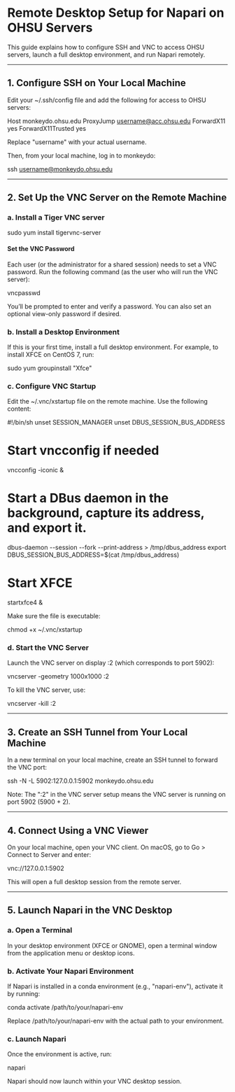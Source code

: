 # Remote Desktop Setup for Napari on OHSU Servers

This guide explains how to configure SSH and VNC to access OHSU servers, launch a full desktop environment, and run Napari remotely.

---

## 1. Configure SSH on Your Local Machine

Edit your ~/.ssh/config file and add the following for access to OHSU servers:

Host monkeydo.ohsu.edu
    ProxyJump username@acc.ohsu.edu
    ForwardX11 yes
    ForwardX11Trusted yes

Replace "username" with your actual username.

Then, from your local machine, log in to monkeydo:

ssh username@monkeydo.ohsu.edu

---

## 2. Set Up the VNC Server on the Remote Machine

### a. Install a Tiger VNC server

sudo yum install tigervnc-server

#### Set the VNC Password

Each user (or the administrator for a shared session) needs to set a VNC password. Run the following command (as the user who will run the VNC server):

vncpasswd

You’ll be prompted to enter and verify a password. You can also set an optional view-only password if desired.

### b. Install a Desktop Environment

If this is your first time, install a full desktop environment. For example, to install XFCE on CentOS 7, run:

sudo yum groupinstall "Xfce"

### c. Configure VNC Startup

Edit the ~/.vnc/xstartup file on the remote machine. Use the following content:

#!/bin/sh
unset SESSION_MANAGER
unset DBUS_SESSION_BUS_ADDRESS

# Start vncconfig if needed
vncconfig -iconic &

# Start a DBus daemon in the background, capture its address, and export it.
dbus-daemon --session --fork --print-address > /tmp/dbus_address
export DBUS_SESSION_BUS_ADDRESS=$(cat /tmp/dbus_address)

# Start XFCE
startxfce4 &

Make sure the file is executable:

chmod +x ~/.vnc/xstartup

### d. Start the VNC Server

Launch the VNC server on display :2 (which corresponds to port 5902):

vncserver -geometry 1000x1000 :2

To kill the VNC server, use:

vncserver -kill :2

---

## 3. Create an SSH Tunnel from Your Local Machine

In a new terminal on your local machine, create an SSH tunnel to forward the VNC port:

ssh -N -L 5902:127.0.0.1:5902 monkeydo.ohsu.edu

Note: The ":2" in the VNC server setup means the VNC server is running on port 5902 (5900 + 2).

---

## 4. Connect Using a VNC Viewer

On your local machine, open your VNC client. On macOS, go to Go > Connect to Server and enter:

vnc://127.0.0.1:5902

This will open a full desktop session from the remote server.

---

## 5. Launch Napari in the VNC Desktop

### a. Open a Terminal

In your desktop environment (XFCE or GNOME), open a terminal window from the application menu or desktop icons.

### b. Activate Your Napari Environment

If Napari is installed in a conda environment (e.g., "napari-env"), activate it by running:

conda activate /path/to/your/napari-env

Replace /path/to/your/napari-env with the actual path to your environment.

### c. Launch Napari

Once the environment is active, run:

napari

Napari should now launch within your VNC desktop session.


